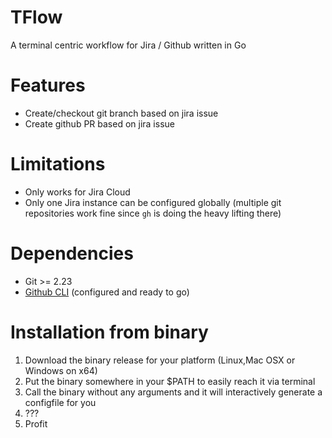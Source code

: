 # TFlow
A terminal centric workflow for Jira / Github written in Go

# Features

* Create/checkout git branch based on jira issue
* Create github PR based on jira issue

# Limitations

* Only works for Jira Cloud
* Only one Jira instance can be configured globally (multiple git repositories work fine since `gh` is doing the heavy lifting there)

# Dependencies

* Git >= 2.23
* [Github CLI](https://github.com/cli/cli) (configured and ready to go)

# Installation from binary

1. Download the binary release for your platform (Linux,Mac OSX or Windows on x64)
2. Put the binary somewhere in your $PATH to easily reach it via terminal
3. Call the binary without any arguments and it will interactively generate a configfile for you
4. ???
5. Profit
